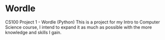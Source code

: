# Wordle
 CS100 Project 1 - Wordle (Python)
This is a project for my Intro to Computer Science course, I intend to expand it as much as possible with the more knowledge and skills I gain.
